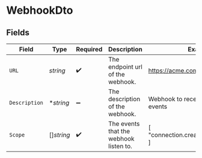 # WebhookDto


## Fields

| Field                                  | Type                                   | Required                               | Description                            | Example                                |
| -------------------------------------- | -------------------------------------- | -------------------------------------- | -------------------------------------- | -------------------------------------- |
| `URL`                                  | *string*                               | :heavy_check_mark:                     | The endpoint url of the webhook.       | https://acme.com/webhook_receiver      |
| `Description`                          | **string*                              | :heavy_minus_sign:                     | The description of the webhook.        | Webhook to receive connection events   |
| `Scope`                                | []*string*                             | :heavy_check_mark:                     | The events that the webhook listen to. | [<br/>"connection.created"<br/>]       |